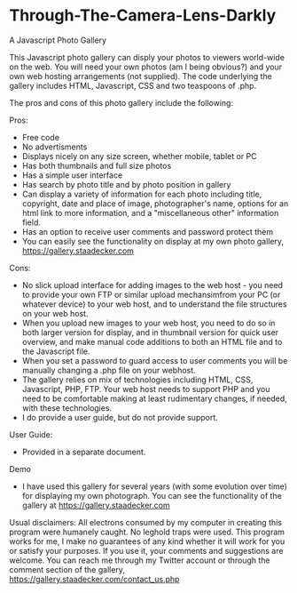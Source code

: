 # Through-The-Camera-Lens-Darkly
A Javascript Photo Gallery

This Javascript photo gallery can disply your photos to viewers world-wide on the web. You will need your own photos (am I being obvious?) and your own web hosting arrangements (not supplied). The code underlying the gallery includes HTML, Javascript, CSS and two teaspoons of .php.

The pros and cons of this photo gallery include the following:

Pros:
  * Free code
  * No advertisments
  * Displays nicely on any size screen, whether mobile, tablet or PC
  * Has both thumbnails and full size photos
  * Has a simple user interface
  * Has search by photo title and by photo position in gallery
  * Can display a variety of information for each photo including title, copyright, date and place of image, photographer's name, options for an html link to more information,           and a "miscellaneous other" information field.
  * Has an option to receive user comments and password protect them
  * You can easily see the functionality on display at my own photo gallery, https://gallery.staadecker.com

Cons:
  * No slick upload interface for adding images to the web host - you need to provide your own FTP or similar upload mechansimfrom your PC (or whatever device) to your web host,         and to understand the file structures on your web host.
  * When you upload new images to your web host, you need to do so in both larger version for display, and in thumbnail version for quick user overview, and make manual code             additions to both an HTML file and to the Javascript file. 
  * When you set a password to guard access to user comments you will be manually changing a .php file on your webhost.
  * The gallery relies on mix of technologies including HTML, CSS, Javascript, PHP, FTP. Your web host needs to support PHP and you need to be comfortable making at least              rudimentary changes, if needed, with these technologies.
  * I do provide a user guide, but do not provide support.

User Guide:
  * Provided in a separate document.

  Demo
   * I have used this gallery for several years (with some evolution over time) for displaying my own photograph. You can see the functionality of the gallery at                        https://gallery.staadecker.com 
    
 Usual disclaimers: All electrons consumed by my computer in creating this program were humanely caught. No leghold traps were used. This program works for me, I make no guarantees of any kind whether it will work for you or satisfy your purposes. If you use it, your comments and suggestions are welcome. You can reach me through my Twitter account or through the comment section of the gallery, https://gallery.staadecker.com/contact_us.php
